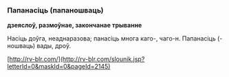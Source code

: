 ### Папанасіць (папаношваць)
**дзеяслоў, размоўнае, закончанае трыванне**

Насіць доўга, неаднаразова; панасіць многа каго-, чаго-н. Папанасіць (-ношваць) вады, дроў.

<a rel="author">[http://rv-blr.com/](http://rv-blr.com/slounik.jsp?letterId=0&maskId=0&pageId=2145)</a>
